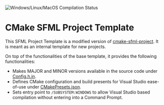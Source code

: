 ![Windows/Linux/MacOS Compilation Status](https://github.com/ss-simeon/ping-pong/actions/workflows/os-cross-compilation.yml/badge.svg)

# CMake SFML Project Template

This SFML Project Template is a modified version of [cmake-sfml-project](https://github.com/SFML/cmake-sfml-project). It is meant as an internal template for new projects.

On top of the functionalities of the base template, it provides the following functionalities:
* Makes MAJOR and MINOR versions available in the source code under [Config.h.in](src/Config.h.in).
* Defines CMake configuration and build presents for Visual Studio ease-of-use under [CMakePresets.json](CMakePresets.json).
* Sets entry point to `/SUBSYSTEM:WINDOWS` to allow Visual Studio based compilation without entering into a Command Prompt.
